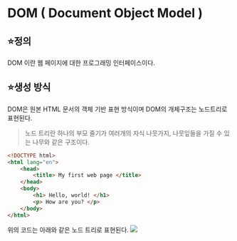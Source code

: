 # DOM ( Document Object Model )

## ⭐정의
DOM 이란 웹 페이지에 대한 프로그래밍 인터페이스이다.


## ⭐생성 방식

DOM은 원본 HTML 문서의 객체 기반 표현 방식이며 DOM의 개체구조는 노드트리로 표현된다.
> 노드 트리란 하나의 부모 줄기가 여러개의 자식 나뭇가지, 나뭇잎들을 가질 수 있는 나무와 같은 구조이다.
```html
<!DOCTYPE html>
<html lang="en">
    <head>
        <title> My first web page </title>
    </head>
    <body>
    	<h1> Hello, world! </h1>
        <p> How are you? </p>
    </body>
</html>
```
위의 코드는 아래와 같은 노드 트리로 표현된다.
![](https://media.vlpt.us/post-images/surim014/3a552eb0-2ce7-11ea-91d1-4bc491a5cf25/image.png)

